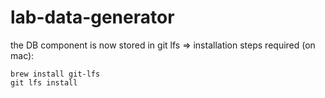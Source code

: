 # lab-data-generator

the DB component is now stored in git lfs
=> installation steps required (on mac): 

```
brew install git-lfs
git lfs install
```

